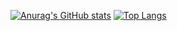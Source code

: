 [![Anurag's GitHub stats](https://github-readme-stats.vercel.app/api?username=Daraxxus&count_private=true&show_icons=true)](https://github.com/anuraghazra/github-readme-stats)
[![Top Langs](https://github-readme-stats.vercel.app/api/top-langs/?username=Daraxxus)](https://github.com/anuraghazra/github-readme-stats)
